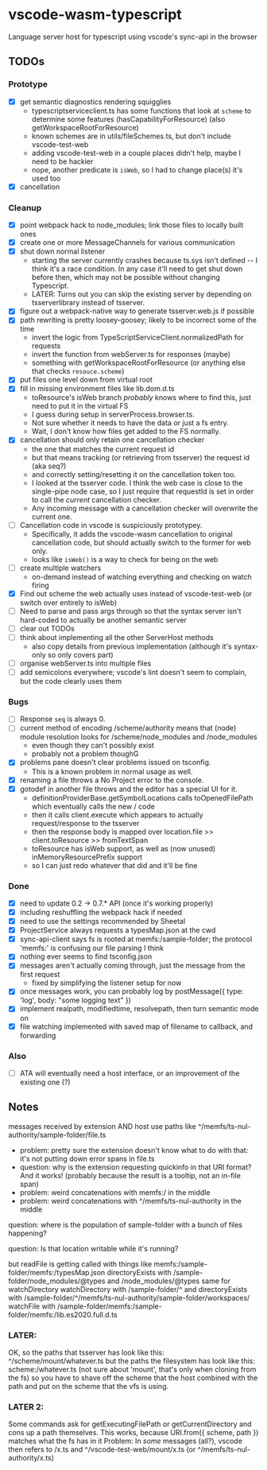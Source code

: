 # vscode-wasm-typescript
Language server host for typescript using vscode's sync-api in the browser

## TODOs

### Prototype

- [x] get semantic diagnostics rendering squigglies
  - typescriptserviceclient.ts has some functions that look at `scheme` to determine some features (hasCapabilityForResource) (also getWorkspaceRootForResource)
  - known schemes are in utils/fileSchemes.ts, but don't include vscode-test-web
  - adding vscode-test-web in a couple places didn't help, maybe I need to be hackier
  - nope, another predicate is `isWeb`, so I had to change place(s) it's used too
- [x] cancellation

### Cleanup

- [x] point webpack hack to node_modules; link those files to locally built ones
- [x] create one or more MessageChannels for various communication
- [x] shut down normal listener
  - starting the server currently crashes because ts.sys isn't defined -- I think it's a race condition.
    In any case it'll need to get shut down before then, which may not be possible without changing Typescript.
  - LATER: Turns out you can skip the existing server by depending on tsserverlibrary instead of tsserver.
- [x] figure out a webpack-native way to generate tsserver.web.js if possible
- [x] path rewriting is pretty loosey-goosey; likely to be incorrect some of the time
   - invert the logic from TypeScriptServiceClient.normalizedPath for requests
   - invert the function from webServer.ts for responses (maybe)
   - something with getWorkspaceRootForResource (or anything else that checks `resouce.scheme`)
- [x] put files one level down from virtual root
- [x] fill in missing environment files like lib.dom.d.ts
   - toResource's isWeb branch *probably* knows where to find this, just need to put it in the virtual FS
   - I guess during setup in serverProcess.browser.ts.
   - Not sure whether it needs to have the data or just a fs entry.
   - Wait, I don't know how files get added to the FS normally.
- [x] cancellation should only retain one cancellation checker
   - the one that matches the current request id
   - but that means tracking (or retrieving from tsserver) the request id (aka seq?)
   - and correctly setting/resetting it on the cancellation token too.
   - I looked at the tsserver code. I think the web case is close to the single-pipe node case,
     so I just require that requestId is set in order to call the *current* cancellation checker.
   - Any incoming message with a cancellation checker will overwrite the current one.
- [ ] Cancellation code in vscode is suspiciously prototypey.
   - Specifically, it adds the vscode-wasm cancellation to original cancellation code, but should actually switch to the former for web only.
   - looks like `isWeb()` is a way to check for being on the web
- [ ] create multiple watchers
   - on-demand instead of watching everything and checking on watch firing
- [x] Find out scheme the web actually uses instead of vscode-test-web (or switch over entirely to isWeb)
- [ ] Need to parse and pass args through so that the syntax server isn't hard-coded to actually be another semantic server
- [ ] clear out TODOs
- [ ] think about implementing all the other ServerHost methods
  - also copy details from previous implementation (although it's syntax-only so only covers part)
- [ ] organise webServer.ts into multiple files
- [ ] add semicolons everywhere; vscode's lint doesn't seem to complain, but the code clearly uses them

### Bugs

- [ ] Response `seq` is always 0.
- [ ] current method of encoding /scheme/authority means that (node) module resolution looks for /scheme/node_modules and /node_modules
  - even though they can't possibly exist
  - probably not a problem thoughG
- [x] problems pane doesn't clear problems issued on tsconfig.
  - This is a known problem in normal usage as well.
- [x] renaming a file throws a No Project error to the console.
- [x] gotodef in another file throws and the editor has a special UI for it.
  - definitionProviderBase.getSymbolLocations calls toOpenedFilePath which eventually calls the new / code
  - then it calls client.execute which appears to actually request/response to the tsserver
  - then the response body is mapped over location.file >> client.toResource >> fromTextSpan
  - toResource has isWeb support, as well as (now unused) inMemoryResourcePrefix support
  - so I can just redo whatever that did and it'll be fine

### Done
- [x] need to update 0.2 -> 0.7.* API (once it's working properly)
- [x] including reshuffling the webpack hack if needed
- [x] need to use the settings recommended by Sheetal
- [x] ProjectService always requests a typesMap.json at the cwd
- [x] sync-api-client says fs is rooted at memfs:/sample-folder; the protocol 'memfs:' is confusing our file parsing I think
- [x] nothing ever seems to find tsconfig.json
- [x] messages aren't actually coming through, just the message from the first request
     - fixed by simplifying the listener setup for now
- [x] once messages work, you can probably log by postMessage({ type: 'log', body: "some logging text" })
- [x] implement realpath, modifiedtime, resolvepath, then turn semantic mode on
- [x] file watching implemented with saved map of filename to callback, and forwarding

### Also

- [ ] ATA will eventually need a host interface, or an improvement of the existing one (?)

## Notes

messages received by extension AND host use paths like ^/memfs/ts-nul-authority/sample-folder/file.ts
- problem: pretty sure the extension doesn't know what to do with that: it's not putting down error spans in file.ts
- question: why is the extension requesting quickinfo in that URI format? And it works! (probably because the result is a tooltip, not an in-file span)
- problem: weird concatenations with memfs:/ in the middle
- problem: weird concatenations with ^/memfs/ts-nul-authority in the middle

question: where is the population of sample-folder with a bunch of files happening?

question: Is that location writable while it's running?

but readFile is getting called with things like memfs:/sample-folder/memfs:/typesMap.json
     directoryExists with /sample-folder/node_modules/@types and /node_modules/@types
     same for watchDirectory
     watchDirectory with /sample-folder/^ and directoryExists with /sample-folder/^/memfs/ts-nul-authority/sample-folder/workspaces/
     watchFile with /sample-folder/memfs:/sample-folder/memfs:/lib.es2020.full.d.ts

### LATER:

OK, so the paths that tsserver has look like this: ^/scheme/mount/whatever.ts
but the paths the filesystem has look like this: scheme:/whatever.ts (not sure about 'mount', that's only when cloning from the fs)
so you have to shave off the scheme that the host combined with the path and put on the scheme that the vfs is using.

### LATER 2:

Some commands ask for getExecutingFilePath or getCurrentDirectory and cons up a path themselves.
This works, because URI.from({ scheme, path }) matches what the fs has in it
Problem: In *some* messages (all?), vscode then refers to /x.ts and ^/vscode-test-web/mount/x.ts (or ^/memfs/ts-nul-authority/x.ts)

